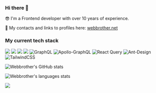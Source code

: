### Hi there 👋

😎 I'm a Frontend developer with over 10 years of experience.

🔭 My contacts and links to profiles here: [webbrother.net](https://webbrother.net/)

### My current tech stack

![](https://img.shields.io/badge/TypeScript-007ACC?style=for-the-badge&logo=typescript&logoColor=white)
![](https://img.shields.io/badge/React-20232A?style=for-the-badge&logo=react&logoColor=61DAFB)
![](https://img.shields.io/badge/Next-black?style=for-the-badge&logo=next.js&logoColor=white)
![](https://img.shields.io/badge/Redux_toolkit-593D88?style=for-the-badge&logo=redux&logoColor=white)
![GraphQL](https://img.shields.io/badge/-GraphQL-E10098?style=for-the-badge&logo=graphql&logoColor=white)
![Apollo-GraphQL](https://img.shields.io/badge/-Apollo_client-311C87?style=for-the-badge&logo=apollo-graphql)
![React Query](https://img.shields.io/badge/-React%20Query-FF4154?style=for-the-badge&logo=react%20query&logoColor=white)
![Ant-Design](https://img.shields.io/badge/-AntDesign-%230170FE?style=for-the-badge&logo=ant-design&logoColor=white)
![TailwindCSS](https://img.shields.io/badge/tailwindcss-%2338B2AC.svg?style=for-the-badge&logo=tailwind-css&logoColor=white)

![Webbrother's GitHub stats](https://github-readme-stats.vercel.app/api?username=Webbrother&count_private=true&show_icons=true&theme=tokyonight)

![Webbrother's languages stats](https://github-readme-stats.vercel.app/api/top-langs?username=Webbrother&show_icons=true&locale=en&layout=compact&theme=tokyonight)

[![](https://visitcount.itsvg.in/api?id=webbrother&label=Profile%20Views&color=6&icon=8&pretty=false)](https://visitcount.itsvg.in)
